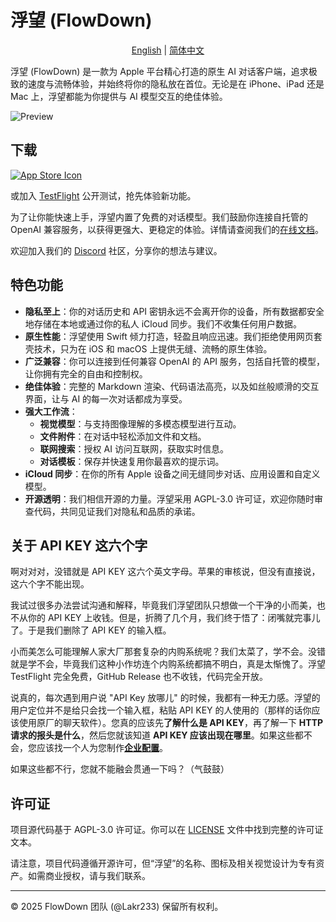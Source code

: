 # 浮望 (FlowDown)

<p align="center">
  <a href="../../../README.md">English</a> |
  <a href="/Resources/i18n/zh-Hans/README.md">简体中文</a>
</p>

浮望 (FlowDown) 是一款为 Apple 平台精心打造的原生 AI 对话客户端，追求极致的速度与流畅体验，并始终将你的隐私放在首位。无论是在 iPhone、iPad 还是 Mac 上，浮望都能为你提供与 AI 模型交互的绝佳体验。

![Preview](../../../Resources/SCR-PREVIEW.png)

## 下载

[![App Store Icon](../../../Resources/Download_on_the_App_Store_Badge_US-UK_RGB_blk_092917.svg)](https://apps.apple.com/us/app/flowdown-open-fast-ai/id6740553198)

或加入 [TestFlight](https://testflight.apple.com/join/StpMeybv) 公开测试，抢先体验新功能。

为了让你能快速上手，浮望内置了免费的对话模型。我们鼓励你连接自托管的 OpenAI 兼容服务，以获得更强大、更稳定的体验。详情请查阅我们的[在线文档](https://apps.qaq.wiki/docs/flowdown/zh/)。

欢迎加入我们的 [Discord](https://discord.gg/UHKMRyJcgc) 社区，分享你的想法与建议。

## 特色功能

- **隐私至上**：你的对话历史和 API 密钥永远不会离开你的设备，所有数据都安全地存储在本地或通过你的私人 iCloud 同步。我们不收集任何用户数据。
- **原生性能**：浮望使用 Swift 倾力打造，轻盈且响应迅速。我们拒绝使用网页套壳技术，只为在 iOS 和 macOS 上提供无缝、流畅的原生体验。
- **广泛兼容**：你可以连接到任何兼容 OpenAI 的 API 服务，包括自托管的模型，让你拥有完全的自由和控制权。
- **绝佳体验**：完整的 Markdown 渲染、代码语法高亮，以及如丝般顺滑的交互界面，让与 AI 的每一次对话都成为享受。
- **强大工作流**：
    - **视觉模型**：与支持图像理解的多模态模型进行互动。
    - **文件附件**：在对话中轻松添加文件和文档。
    - **联网搜索**：授权 AI 访问互联网，获取实时信息。
    - **对话模板**：保存并快速复用你最喜欢的提示词。
- **iCloud 同步**：在你的所有 Apple 设备之间无缝同步对话、应用设置和自定义模型。
- **开源透明**：我们相信开源的力量。浮望采用 AGPL-3.0 许可证，欢迎你随时审查代码，共同见证我们对隐私和品质的承诺。

## 关于 API KEY 这六个字

啊对对对，没错就是 API KEY 这六个英文字母。苹果的审核说，但没有直接说，这六个字不能出现。

我试过很多办法尝试沟通和解释，毕竟我们浮望团队只想做一个干净的小而美，也不从你的 API KEY 上收钱。但是，折腾了几个月，我们终于悟了：闭嘴就完事儿了。于是我们删除了 API KEY 的输入框。

小而美怎么可能理解人家大厂那套复杂的内购系统呢？我们太菜了，学不会。没错就是学不会，毕竟我们这种小作坊连个内购系统都搞不明白，真是太惭愧了。浮望 TestFlight 完全免费，GitHub Release 也不收钱，代码完全开放。

说真的，每次遇到用户说 "API Key 放哪儿" 的时候，我都有一种无力感。浮望的用户定位并不是给只会找一个输入框，粘贴 API KEY 的人使用的（那样的话你应该使用原厂的聊天软件）。您真的应该先**了解什么是 API KEY**，再了解一下 **HTTP 请求的报头是什么**，然后您就该知道 **API KEY 应该出现在哪里**。如果这些都不会，您应该找一个人为您制作[**企业配置**](https://apps.qaq.wiki/docs/flowdown/zh/documents/advanced_settings/enterprise.html)。

如果这些都不行，您就不能融会贯通一下吗？（气鼓鼓）

## 许可证

项目源代码基于 AGPL-3.0 许可证。你可以在 [LICENSE](../../../LICENSE) 文件中找到完整的许可证文本。

请注意，项目代码遵循开源许可，但“浮望”的名称、图标及相关视觉设计为专有资产。如需商业授权，请与我们联系。

---

© 2025 FlowDown 团队 (@Lakr233) 保留所有权利。
